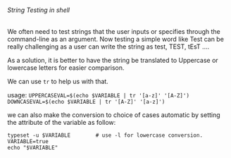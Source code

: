 ###### String Testing in shell
We often need to test strings that the user inputs or specifies through the command-line as an argument. Now testing a simple word like Test can be really challenging as a user can write the string as test, TEST, tEsT ....  

As a solution, it is better to have the string be translated to Uppercase or lowercase letters for easier comparison. 

We can use `tr` to help us with that.

usage: `UPPERCASEVAL=$(echo $VARIABLE | tr '[a-z]' '[A-Z]')`
       `DOWNCASEVAL=$(echo $VARIABLE | tr '[A-Z]' '[a-z]')`

we can also make the conversion to choice of cases automatic by setting the attribute of the variable as follow:

``` 
typeset -u $VARIABLE        # use -l for lowercase conversion.
VARIABLE=true
echo "$VARIABLE"
```

